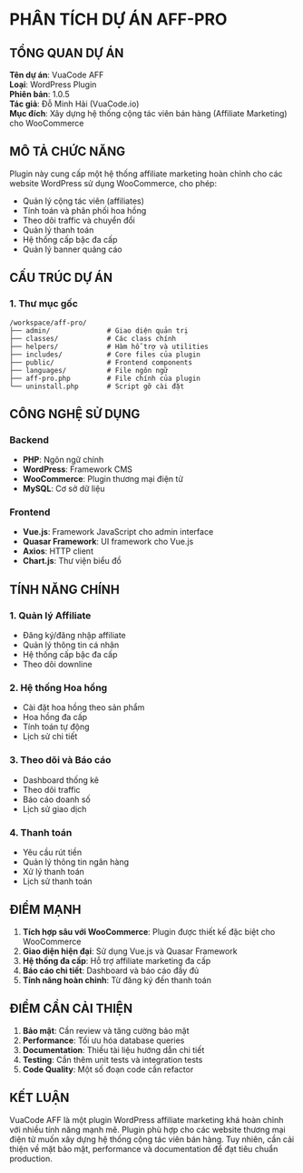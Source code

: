 # PHÂN TÍCH DỰ ÁN AFF-PRO

## TỔNG QUAN DỰ ÁN

**Tên dự án**: VuaCode AFF  
**Loại**: WordPress Plugin  
**Phiên bản**: 1.0.5  
**Tác giả**: Đỗ Minh Hải (VuaCode.io)  
**Mục đích**: Xây dựng hệ thống cộng tác viên bán hàng (Affiliate Marketing) cho WooCommerce  

## MÔ TẢ CHỨC NĂNG

Plugin này cung cấp một hệ thống affiliate marketing hoàn chỉnh cho các website WordPress sử dụng WooCommerce, cho phép:

- Quản lý cộng tác viên (affiliates)
- Tính toán và phân phối hoa hồng
- Theo dõi traffic và chuyển đổi
- Quản lý thanh toán
- Hệ thống cấp bậc đa cấp
- Quản lý banner quảng cáo

## CẤU TRÚC DỰ ÁN

### 1. Thư mục gốc
```
/workspace/aff-pro/
├── admin/              # Giao diện quản trị
├── classes/            # Các class chính
├── helpers/            # Hàm hỗ trợ và utilities
├── includes/           # Core files của plugin
├── public/             # Frontend components
├── languages/          # File ngôn ngữ
├── aff-pro.php         # File chính của plugin
└── uninstall.php       # Script gỡ cài đặt
```

## CÔNG NGHỆ SỬ DỤNG

### Backend
- **PHP**: Ngôn ngữ chính
- **WordPress**: Framework CMS
- **WooCommerce**: Plugin thương mại điện tử
- **MySQL**: Cơ sở dữ liệu

### Frontend
- **Vue.js**: Framework JavaScript cho admin interface
- **Quasar Framework**: UI framework cho Vue.js
- **Axios**: HTTP client
- **Chart.js**: Thư viện biểu đồ

## TÍNH NĂNG CHÍNH

### 1. Quản lý Affiliate
- Đăng ký/đăng nhập affiliate
- Quản lý thông tin cá nhân
- Hệ thống cấp bậc đa cấp
- Theo dõi downline

### 2. Hệ thống Hoa hồng
- Cài đặt hoa hồng theo sản phẩm
- Hoa hồng đa cấp
- Tính toán tự động
- Lịch sử chi tiết

### 3. Theo dõi và Báo cáo
- Dashboard thống kê
- Theo dõi traffic
- Báo cáo doanh số
- Lịch sử giao dịch

### 4. Thanh toán
- Yêu cầu rút tiền
- Quản lý thông tin ngân hàng
- Xử lý thanh toán
- Lịch sử thanh toán

## ĐIỂM MẠNH

1. **Tích hợp sâu với WooCommerce**: Plugin được thiết kế đặc biệt cho WooCommerce
2. **Giao diện hiện đại**: Sử dụng Vue.js và Quasar Framework
3. **Hệ thống đa cấp**: Hỗ trợ affiliate marketing đa cấp
4. **Báo cáo chi tiết**: Dashboard và báo cáo đầy đủ
5. **Tính năng hoàn chỉnh**: Từ đăng ký đến thanh toán

## ĐIỂM CẦN CẢI THIỆN

1. **Bảo mật**: Cần review và tăng cường bảo mật
2. **Performance**: Tối ưu hóa database queries
3. **Documentation**: Thiếu tài liệu hướng dẫn chi tiết
4. **Testing**: Cần thêm unit tests và integration tests
5. **Code Quality**: Một số đoạn code cần refactor

## KẾT LUẬN

VuaCode AFF là một plugin WordPress affiliate marketing khá hoàn chỉnh với nhiều tính năng mạnh mẽ. Plugin phù hợp cho các website thương mại điện tử muốn xây dựng hệ thống cộng tác viên bán hàng. Tuy nhiên, cần cải thiện về mặt bảo mật, performance và documentation để đạt tiêu chuẩn production.